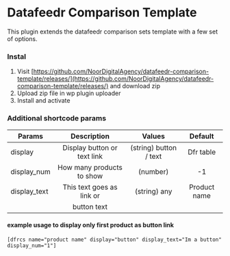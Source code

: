 # Datafeedr Comparison Template

This plugin extends the datafeedr comparison sets template with a few set of options.

### Instal

1. Visit [https://github.com/NoorDigitalAgency/datafeedr-comparison-template/releases/](https://github.com/NoorDigitalAgency/datafeedr-comparison-template/releases/) and download zip
2. Upload zip file in wp plugin uploader
3. Install and activate

### Additional shortcode params

| Params            | Description                  | Values                   | Default      |
|-------------------|:----------------------------:|:------------------------:|:------------:|
| display           | Display button or text link  | (string) button / text   | Dfr table              
| display_num       | How many products to show    | (number)                 | -1
| display_text      | This text goes as link or    | (string) any             | Product name
|                   | button text                  |                          |

#### example usage to display only first product as button link
```
[dfrcs name="product name" display="button" display_text="Im a button" display_num="1"] 
```